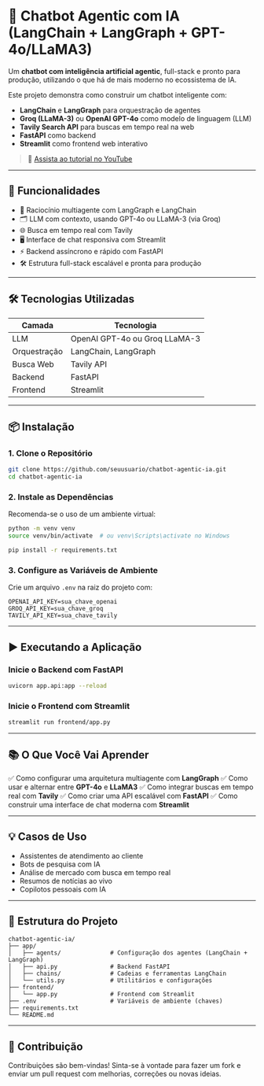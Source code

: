 # 🧠 Chatbot Agentic com IA (LangChain + LangGraph + GPT-4o/LLaMA3)

Um **chatbot com inteligência artificial agentic**, full-stack e pronto para produção, utilizando o que há de mais moderno no ecossistema de IA.

Este projeto demonstra como construir um chatbot inteligente com:

* **LangChain** e **LangGraph** para orquestração de agentes
* **Groq (LLaMA-3)** ou **OpenAI GPT-4o** como modelo de linguagem (LLM)
* **Tavily Search API** para buscas em tempo real na web
* **FastAPI** como backend
* **Streamlit** como frontend web interativo

> 🔗 [Assista ao tutorial no YouTube](https://www.youtube.com/watch?v=zZwNPgM9AtI&ab_channel=sndev)

---

## 🚀 Funcionalidades

* 🧠 Raciocínio multiagente com LangGraph e LangChain
* 🗂 LLM com contexto, usando GPT-4o ou LLaMA-3 (via Groq)
* 🌐 Busca em tempo real com Tavily
* 🖥️ Interface de chat responsiva com Streamlit
* ⚡ Backend assíncrono e rápido com FastAPI
* 🛠️ Estrutura full-stack escalável e pronta para produção

---

## 🛠️ Tecnologias Utilizadas

| Camada       | Tecnologia                    |
| ------------ | ----------------------------- |
| LLM          | OpenAI GPT-4o ou Groq LLaMA-3 |
| Orquestração | LangChain, LangGraph          |
| Busca Web    | Tavily API                    |
| Backend      | FastAPI                       |
| Frontend     | Streamlit                     |

---

## 📦 Instalação

### 1. Clone o Repositório

```bash
git clone https://github.com/seuusuario/chatbot-agentic-ia.git
cd chatbot-agentic-ia
```

### 2. Instale as Dependências

Recomenda-se o uso de um ambiente virtual:

```bash
python -m venv venv
source venv/bin/activate  # ou venv\Scripts\activate no Windows

pip install -r requirements.txt
```

### 3. Configure as Variáveis de Ambiente

Crie um arquivo `.env` na raiz do projeto com:

```env
OPENAI_API_KEY=sua_chave_openai
GROQ_API_KEY=sua_chave_groq
TAVILY_API_KEY=sua_chave_tavily
```

---

## ▶️ Executando a Aplicação

### Inicie o Backend com FastAPI

```bash
uvicorn app.api:app --reload
```

### Inicie o Frontend com Streamlit

```bash
streamlit run frontend/app.py
```

---

## 📚 O Que Você Vai Aprender

✅ Como configurar uma arquitetura multiagente com **LangGraph**
✅ Como usar e alternar entre **GPT-4o** e **LLaMA3**
✅ Como integrar buscas em tempo real com **Tavily**
✅ Como criar uma API escalável com **FastAPI**
✅ Como construir uma interface de chat moderna com **Streamlit**

---

## 💡 Casos de Uso

* Assistentes de atendimento ao cliente
* Bots de pesquisa com IA
* Análise de mercado com busca em tempo real
* Resumos de notícias ao vivo
* Copilotos pessoais com IA

---

## 📁 Estrutura do Projeto

```
chatbot-agentic-ia/
├── app/
│   ├── agents/              # Configuração dos agentes (LangChain + LangGraph)
│   ├── api.py               # Backend FastAPI
│   ├── chains/              # Cadeias e ferramentas LangChain
│   └── utils.py             # Utilitários e configurações
├── frontend/
│   └── app.py               # Frontend com Streamlit
├── .env                     # Variáveis de ambiente (chaves)
├── requirements.txt
└── README.md
```

---

## 🤝 Contribuição

Contribuições são bem-vindas! Sinta-se à vontade para fazer um fork e enviar um pull request com melhorias, correções ou novas ideias.


